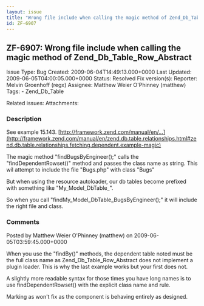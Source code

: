 ```yaml
---
layout: issue
title: "Wrong file include when calling the magic method of Zend_Db_Table_Row_Abstract"
id: ZF-6907
---
```


ZF-6907: Wrong file include when calling the magic method of Zend\_Db\_Table\_Row\_Abstract
-------------------------------------------------------------------------------------------

 Issue Type: Bug Created: 2009-06-04T14:49:13.000+0000 Last Updated: 2009-06-05T04:00:05.000+0000 Status: Resolved Fix version(s): 
 Reporter:  Melvin Groenhoff (regx)  Assignee:  Matthew Weier O'Phinney (matthew)  Tags: - Zend\_Db\_Table
 
 Related issues: 
 Attachments: 
### Description

See example 15.143. [http://framework.zend.com/manual/en/…](http://framework.zend.com/manual/en/zend.db.table.relationships.html#zend.db.table.relationships.fetching.dependent.example-magic)

The magic method "findBugsByEngineer();" calls the "findDependentRowset()" method and passes the class name as string. This wil attempt to include the file "Bugs.php" with class "Bugs"

But when using the resource autoloader, our db tables become prefixed with something like "My\_Model\_DbTable\_".

So when you call "findMy\_Model\_DbTable\_BugsByEngineer();" it will include the right file and class.

 

 

### Comments

Posted by Matthew Weier O'Phinney (matthew) on 2009-06-05T03:59:45.000+0000

When you use the "findBy()" methods, the dependent table noted must be the full class name as Zend\_Db\_Table\_Row\_Abstract does not implement a plugin loader. This is why the last example works but your first does not.

A slightly more readable syntax for those times you have long names is to use findDependentRowset() with the explicit class name and rule.

Marking as won't fix as the component is behaving entirely as designed.

 

 